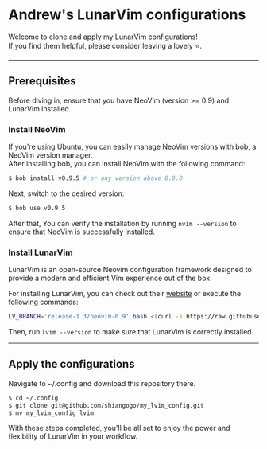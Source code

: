 # Andrew's LunarVim configurations

Welcome to clone and apply my LunarVim configurations!  
If you find them helpful, please consider leaving a lovely :star:.

---

## Prerequisites
Before diving in, ensure that you have NeoVim (version >= 0.9) and LunarVim installed.  

### Install NeoVim
If you're using Ubuntu, you can easily manage NeoVim versions with [bob](https://github.com/MordechaiHadad/bob), a NeoVim version manager.  
After installing bob, you can install NeoVim with the following command:  
```sh
$ bob install v0.9.5 # or any version above 0.9.0
```

Next, switch to the desired version:
```sh
$ bob use v0.9.5
```

After that, You can verify the installation by running `nvim --version` to ensure that NeoVim is successfully installed.

### Install LunarVim
LunarVim is an open-source Neovim configuration framework designed to provide a modern and efficient Vim experience out of the box.  

For installing LunarVim, you can check out their [website](https://www.lunarvim.org/) or execute the following commands:  
```sh
LV_BRANCH='release-1.3/neovim-0.9' bash <(curl -s https://raw.githubusercontent.com/LunarVim/LunarVim/release-1.3/neovim-0.9/utils/installer/install.sh)
```

Then, run `lvim --version` to make sure that LunarVim is correctly installed.

---

## Apply the configurations

Navigate to ~/.config and download this repository there.
```sh
$ cd ~/.config
$ git clone git@github.com/shiangogo/my_lvim_config.git
$ mv my_lvim_config lvim
```

With these steps completed, you'll be all set to enjoy the power and flexibility of LunarVim in your workflow.
